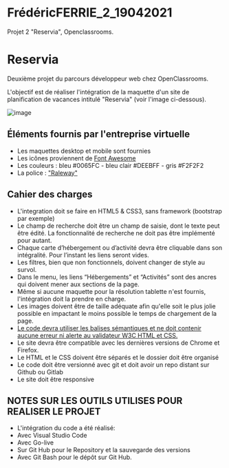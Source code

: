 # FrédéricFERRIE_2_19042021

Projet 2 "Reservia", Openclassrooms.

# Reservia

Deuxième projet du parcours développeur web chez OpenClassrooms.

L'objectif est de réaliser l'intégration de la maquette d'un site de planification de vacances intitulé "Reservia" (voir l'image ci-dessous).


![image](https://user-images.githubusercontent.com/74596401/112171381-0bbaba80-8bf4-11eb-82b6-c658a13885be.png)



## Éléments fournis par l'entreprise virtuelle
- Les maquettes desktop et mobile sont fournies
- Les icônes proviennent de [Font Awesome](https://fontawesome.com/)
- Les couleurs : bleu #0065FC - bleu clair #DEEBFF - gris #F2F2F2
- La police : ["Raleway"](https://fonts.google.com/specimen/Raleway)

## Cahier des charges
- L'integration doit se faire en HTML5 & CSS3, sans framework (bootstrap par exemple)
- Le champ de recherche doit être un champ de saisie, dont le texte peut être édité. La fonctionnalité de recherche ne doit pas être implémenté pour autant.
- Chaque carte d’hébergement ou d’activité devra être cliquable dans son intégralité. Pour l’instant les liens seront vides.
- Les filtres, bien que non fonctionnels, doivent changer de style au survol.
- Dans le menu, les liens “Hébergements” et “Activités” sont des ancres qui doivent mener aux sections de la page.
- Même si aucune maquette pour la résolution tablette n'est fournis, l'intégration doit la prendre en charge.
- Les images doivent être de taille adéquate afin qu'elle soit le plus jolie possible en impactant le moins possible le temps de chargement de la page.
- [Le code devra utiliser les balises sémantiques et ne doit contenir aucune erreur ni alerte au validateur W3C HTML et CSS.](https://validator.w3.org/nu/?doc=https%3A%2F%2Fmaqi1.github.io%2FFredericFerrie_2_19042021%2F)
- Le site devra être compatible avec les dernières versions de Chrome et Firefox.
- Le HTML et le CSS doivent être séparés et le dossier doit être organisé
- Le code doit être versionné avec git et doit avoir un repo distant sur Github ou Gitlab
- Le site doit être responsive

## NOTES SUR LES OUTILS UTILISES POUR REALISER LE PROJET


- L'intégration du code a été réalisé:
- Avec Visual Studio Code
- Avec Go-live
- Sur Git Hub pour le Repository et la sauvegarde des versions
- Avec Git Bash pour le dépôt sur Git Hub.
